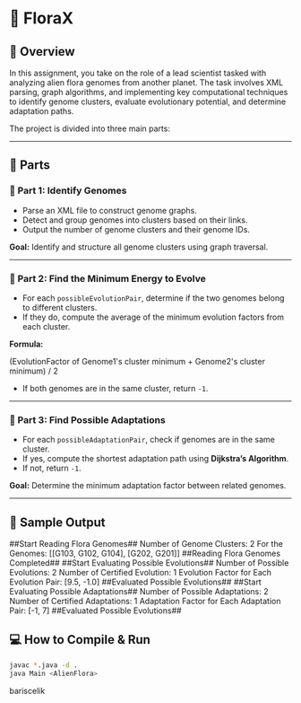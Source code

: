 # 🌱 FloraX

## 🧬 Overview

In this assignment, you take on the role of a lead scientist tasked with analyzing alien flora genomes from another planet. The task involves XML parsing, graph algorithms, and implementing key computational techniques to identify genome clusters, evaluate evolutionary potential, and determine adaptation paths.

The project is divided into three main parts:

---

## 📌 Parts

### 🔹 Part 1: Identify Genomes

- Parse an XML file to construct genome graphs.
- Detect and group genomes into clusters based on their links.
- Output the number of genome clusters and their genome IDs.

**Goal:** Identify and structure all genome clusters using graph traversal.

---

### 🔹 Part 2: Find the Minimum Energy to Evolve

- For each `possibleEvolutionPair`, determine if the two genomes belong to different clusters.
- If they do, compute the average of the minimum evolution factors from each cluster.

**Formula:**

(EvolutionFactor of Genome1's cluster minimum + Genome2's cluster minimum) / 2

- If both genomes are in the same cluster, return `-1`.

---

### 🔹 Part 3: Find Possible Adaptations

- For each `possibleAdaptationPair`, check if genomes are in the same cluster.
- If yes, compute the shortest adaptation path using **Dijkstra’s Algorithm**.
- If not, return `-1`.

**Goal:** Determine the minimum adaptation factor between related genomes.

---

## 🧪 Sample Output

##Start Reading Flora Genomes##
Number of Genome Clusters: 2
For the Genomes: [[G103, G102, G104], [G202, G201]]
##Reading Flora Genomes Completed##
##Start Evaluating Possible Evolutions##
Number of Possible Evolutions: 2
Number of Certified Evolution: 1
Evolution Factor for Each Evolution Pair: [9.5, -1.0]
##Evaluated Possible Evolutions##
##Start Evaluating Possible Adaptations##
Number of Possible Adaptations: 2
Number of Certified Adaptations: 1
Adaptation Factor for Each Adaptation Pair: [-1, 7]
##Evaluated Possible Evolutions##

## 💻 How to Compile & Run

```bash
javac *.java -d .
java Main <AlienFlora>
```

bariscelik
